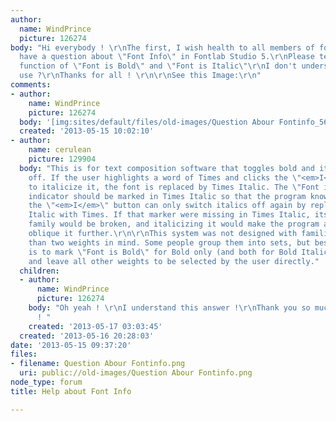 ```yaml
---
author:
  name: WindPrince
  picture: 126274
body: "Hi everybody ! \r\nThe first, I wish health to all members of forum.\r\n\r\nI
  have a question about \"Font Info\" in Fontlab Studio 5.\r\nPlease tell me know
  function of \"Font is Bold\" and \"Font is Italic\"\r\nI don't understand what to
  use ?\r\nThanks for all ! \r\n\r\nSee this Image:\r\n"
comments:
- author:
    name: WindPrince
    picture: 126274
  body: '[img:sites/default/files/old-images/Question Abour Fontinfo_5629.png]'
  created: '2013-05-15 10:02:10'
- author:
    name: cerulean
    picture: 129904
  body: "This is for text composition software that toggles bold and italic on and
    off. If the user highlights a word of Times and clicks the \"<em>I</em>\" button
    to italicize it, the font is replaced by Times Italic. The \"Font is Italic\"
    indicator should be marked in Times Italic so that the program knows that clicking
    the \"<em>I</em>\" button can only switch italics off again by replacing Times
    Italic with Times. If that marker were missing in Times Italic, its place in the
    family would be broken, and italicizing it would make the program artificially
    oblique it further.\r\n\r\nThis system was not designed with families of more
    than two weights in mind. Some people group them into sets, but best practice
    is to mark \"Font is Bold\" for Bold only (and both for Bold Italic, of course),
    and leave all other weights to be selected by the user directly."
  children:
  - author:
      name: WindPrince
      picture: 126274
    body: "Oh yeah ! \r\nI understand this answer !\r\nThank you so much, @cerulean
      ! "
    created: '2013-05-17 03:03:45'
  created: '2013-05-16 20:28:03'
date: '2013-05-15 09:37:20'
files:
- filename: Question Abour Fontinfo.png
  uri: public://old-images/Question Abour Fontinfo.png
node_type: forum
title: Help about Font Info

---
```

